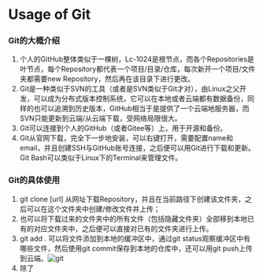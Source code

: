 # Usage of Git

### Git的大概介绍

1. 个人的GitHub整体类似于一棵树，Lc-1024是根节点，而各个Repositories是叶节点，每个Repository都代表一个项目/目录/仓库，每次新开一个项目/文件夹都需要new Repository，然后再在该目录下进行更改。
2. Git是一种类似于SVN的工具（或者是SVN类似于Git才对），由Linux之父开发，可以成为分布式版本控制系统，它可以在本地或者云端都有数据备份，同样的也可以追溯到历史版本，GitHub相当于是提供了一个云端地服务器，而SVN只能更新到云端/从云端下载，受网络局限很大。
3. Git可以连接到个人的GitHub（或者Gitee等）上，用于开源和备份。
4. Git从官网下载，完全下一步地安装，可以右键打开，需要配置name和email，并且创建SSH与GitHub账号连接，之后便可以用Git进行下载和更新。Git Bash可以类似于Linux下的Terminal来管理文件。

### Git的具体使用

1. git clone [url] 从网址下载Repository，并且在当前路径下创建该文件夹，之后可以在这个文件夹中创建/修改文件并上传；
2. 也可以将下载过来的文件夹中的所有文件（包括隐藏文件夹）全部移到本地已有的对应文件夹中，之后便可以直接对已有的文件夹进行上传。
3. git add . 可以将文件添加到本地的缓冲区中，通过git status观察缓冲区中有哪些文件，然后使用git commit保存到本地的仓库中，还可以用git push上传到云端。![git](D:\SE-Additional\hw\hw_1\git.jpg)
4. 除了